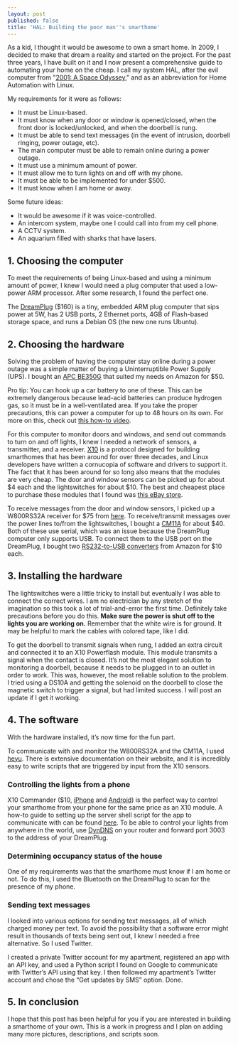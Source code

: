 ```yaml
---
layout: post
published: false
title: 'HAL: Building the poor man''s smarthome'
---
```

As a kid, I thought it would be awesome to own a smart home. In 2009, I decided to make that dream a reality and started on the project. For the past three years, I have built on it and I now present a comprehensive guide to automating your home on the cheap. I call my system HAL, after the evil computer from "[2001: A Space Odyssey](http://www.imdb.com/title/tt0062622/)," and as an abbreviation for Home Automation with Linux.

My requirements for it were as follows:

* It must be Linux-based.
* It must know when any door or window is opened/closed, when the front door is locked/unlocked, and when the doorbell is rung.
* It must be able to send text messages (in the event of intrusion, doorbell ringing, power outage, etc).
* The main computer must be able to remain online during a power outage.
* It must use a minimum amount of power.
* It must allow me to turn lights on and off with my phone.
* It must be able to be implemented for under $500.
* It must know when I am home or away.

Some future ideas:

* It would be awesome if it was voice-controlled.
* An intercom system, maybe one I could call into from my cell phone.
* A CCTV system.
* An aquarium filled with sharks that have lasers.

## 1\. Choosing the computer

To meet the requirements of being Linux-based and using a minimum amount of power, I knew I would need a plug computer that used a low-power ARM processor. After some research, I found the perfect one.

The [DreamPlug](http://www.globalscaletechnologies.com/t-dreamplugdetails.aspx) ($160) is a tiny, embedded ARM plug computer that sips power at 5W, has 2 USB ports, 2 Ethernet ports, 4GB of Flash-based storage space, and runs a Debian OS (the new one runs Ubuntu).

## 2\. Choosing the hardware

Solving the problem of having the computer stay online during a power outage was a simple matter of buying a Uninterruptible Power Supply (UPS). I bought an [APC BE350G](http://www.amazon.com/gp/product/B001985SWW/ref=wms_ohs_product) that suited my needs on Amazon for $50.

Pro tip: You can hook up a car battery to one of these. This can be extremely dangerous because lead-acid batteries can produce hydrogen gas, so it must be in a well-ventilated area. If you take the proper precautions, this can power a computer for up to 48 hours on its own. For more on this, check out [this how-to video](http://revision3.com/systm/hackedups).

For this computer to monitor doors and windows, and send out commands to turn on and off lights, I knew I needed a network of sensors, a transmitter, and a receiver. [X10](http://en.wikipedia.org/wiki/X10_(industry_standard)) is a protocol designed for building smarthomes that has been around for over three decades, and Linux developers have written a cornucopia of software and drivers to support it. The fact that it has been around for so long also means that the modules are very cheap. The door and window sensors can be picked up for about $4 each and the lightswitches for about $10. The best and cheapest place to purchase these modules that I found was [this eBay store](http://myworld.ebay.com/x10-home-automation-shipped-free).

To receive messages from the door and window sensors, I picked up a W800RS32A receiver for $75 from [here](http://www.wgldesigns.com/w800.html). To receive/transmit messages over the power lines to/from the lightswitches, I bought a [CM11A](http://www.x10.com/products/x10_ck11a_ci.htm) for about $40. Both of these use serial, which was an issue because the DreamPlug computer only supports USB. To connect them to the USB port on the DreamPlug, I bought two [RS232-to-USB converters](http://www.amazon.com/TRENDnet-RS-232-Serial-Converter-TU-S9/dp/B0007T27H8) from Amazon for $10 each.

## 3\. Installing the hardware

The lightswitches were a little tricky to install but eventually I was able to connect the correct wires. I am no electrician by any stretch of the imagination so this took a lot of trial-and-error the first time. Definitely take precautions before you do this. **Make sure the power is shut off to the lights you are working on.** Remember that the white wire is for ground. It may be helpful to mark the cables with colored tape, like I did.

To get the doorbell to transmit signals when rung, I added an extra circuit and connected it to an X10 Powerflash module. This module transmits a signal when the contact is closed. It’s not the most elegant solution to monitoring a doorbell, because it needs to be plugged in to an outlet in order to work. This was, however, the most reliable solution to the problem. I tried using a DS10A and getting the solenoid on the doorbell to close the magnetic switch to trigger a signal, but had limited success. I will post an update if I get it working.

## 4\. The software

With the hardware installed, it’s now time for the fun part.

To communicate with and monitor the W800RS32A and the CM11A, I used [heyu](http://www.heyu.org/). There is extensive documentation on their website, and it is incredibly easy to write scripts that are triggered by input from the X10 sensors.

### Controlling the lights from a phone

X10 Commander ($10, [iPhone](https://itunes.apple.com/us/app/x10-commander/id293175400?mt=8) and [Android](https://play.google.com/store/apps/details?id=com.melloware.x10.android&hl=en)) is the perfect way to control your smarthome from your phone for the same price as an X10 module. A how-to guide to setting up the server shell script for the app to communicate with can be found [here](https://www.assembla.com/wiki/show/melloware/Linux_HEYU_Guide). To be able to control your lights from anywhere in the world, use [DynDNS](http://dyn.com/dns/) on your router and forward port 3003 to the address of your DreamPlug.

### Determining occupancy status of the house

One of my requirements was that the smarthome must know if I am home or not. To do this, I used the Bluetooth on the DreamPlug to scan for the presence of my phone.

### Sending text messages

I looked into various options for sending text messages, all of which charged money per text. To avoid the possibility that a software error might result in thousands of texts being sent out, I knew I needed a free alternative. So I used Twitter.

I created a private Twitter account for my apartment, registered an app with an API key, and used a Python script I found on Google to communicate with Twitter’s API using that key. I then followed my apartment’s Twitter account and chose the “Get updates by SMS” option. Done.

## 5\. In conclusion

I hope that this post has been helpful for you if you are interested in building a smarthome of your own. This is a work in progress and I plan on adding many more pictures, descriptions, and scripts soon.
